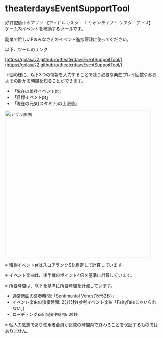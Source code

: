 # theaterdaysEventSupportTool

好評配信中のアプリ 【アイドルマスター ミリオンライブ！ シアターデイズ】 ゲーム内イベントを補助するツールです。

副業で忙しいPのみなさんのイベント進捗管理に使ってください。

以下、ツールのリンク

[https://golasa72.github.io/theaterdaysEventSupportTool/](https://golasa72.github.io/theaterdaysEventSupportTool/)

下図の様に、以下3つの情報を入力することで残り必要な楽曲プレイ回数やおおよその掛かる時間を知ることができます。
- 「現在の累積イベントpt」
- 「目標イベントpt」
- 「現在の元気(スタミナ)の上限値」

<img width="480" alt="アプリ画面" src="https://i.imgur.com/8P6Va9d.png">

※ 獲得イベントptはスコアランクSを想定して計算しています。

※ イベント楽曲は、後半戦のポイント4倍を基準に計算しています。

※ 所要時間は、以下を基準に所要時間を計測しています。
- 通常楽曲の演奏時間:「Sentimental Venus(1分52秒)」
- イベント楽曲の演奏時間: 2分15秒(参考イベント楽曲「FairyTaleじゃいられない」)
- ローディング&画面操作時間: 20秒

※ 個人の感想であり使用者全員が記載の時間内で終わることを保証するものではありません。